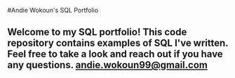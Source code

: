 #Andie Wokoun's SQL Portfolio

## Welcome to my SQL portfolio! This code repository contains examples of SQL I've written. Feel free to take a look and reach out if you have any questions. andie.wokoun99@gmail.com
